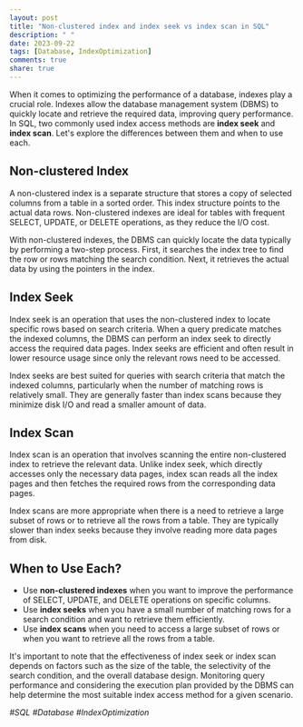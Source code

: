 ```yaml
---
layout: post
title: "Non-clustered index and index seek vs index scan in SQL"
description: " "
date: 2023-09-22
tags: [Database, IndexOptimization]
comments: true
share: true
---
```


When it comes to optimizing the performance of a database, indexes play a crucial role. Indexes allow the database management system (DBMS) to quickly locate and retrieve the required data, improving query performance. In SQL, two commonly used index access methods are **index seek** and **index scan**. Let's explore the differences between them and when to use each.

## Non-clustered Index
A non-clustered index is a separate structure that stores a copy of selected columns from a table in a sorted order. This index structure points to the actual data rows. Non-clustered indexes are ideal for tables with frequent SELECT, UPDATE, or DELETE operations, as they reduce the I/O cost.

With non-clustered indexes, the DBMS can quickly locate the data typically by performing a two-step process. First, it searches the index tree to find the row or rows matching the search condition. Next, it retrieves the actual data by using the pointers in the index.

## Index Seek
Index seek is an operation that uses the non-clustered index to locate specific rows based on search criteria. When a query predicate matches the indexed columns, the DBMS can perform an index seek to directly access the required data pages. Index seeks are efficient and often result in lower resource usage since only the relevant rows need to be accessed.

Index seeks are best suited for queries with search criteria that match the indexed columns, particularly when the number of matching rows is relatively small. They are generally faster than index scans because they minimize disk I/O and read a smaller amount of data.

## Index Scan
Index scan is an operation that involves scanning the entire non-clustered index to retrieve the relevant data. Unlike index seek, which directly accesses only the necessary data pages, index scan reads all the index pages and then fetches the required rows from the corresponding data pages.

Index scans are more appropriate when there is a need to retrieve a large subset of rows or to retrieve all the rows from a table. They are typically slower than index seeks because they involve reading more data pages from disk.

## When to Use Each?

* Use **non-clustered indexes** when you want to improve the performance of SELECT, UPDATE, and DELETE operations on specific columns.
* Use **index seeks** when you have a small number of matching rows for a search condition and want to retrieve them efficiently.
* Use **index scans** when you need to access a large subset of rows or when you want to retrieve all the rows from a table.

It's important to note that the effectiveness of index seek or index scan depends on factors such as the size of the table, the selectivity of the search condition, and the overall database design. Monitoring query performance and considering the execution plan provided by the DBMS can help determine the most suitable index access method for a given scenario.

*#SQL #Database #IndexOptimization*